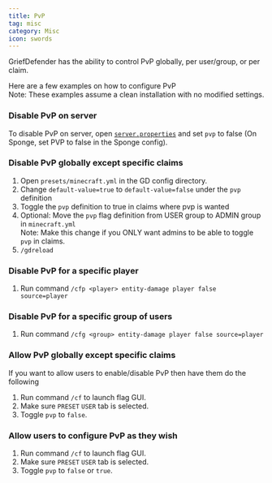 ```yaml
---
title: PvP
tag: misc
category: Misc
icon: swords
---
```


GriefDefender has the ability to control PvP globally, per user/group, or per claim.  

Here are a few examples on how to configure PvP  
Note: These examples assume a clean installation with no modified settings.  

### Disable PvP on server
To disable PvP on server, open [`server.properties`](https://minecraft.wiki/w/Server.properties#pvp) and set `pvp` to false (On Sponge, set PVP to false in the Sponge config).  

### Disable PvP globally except specific claims

1. Open `presets/minecraft.yml` in the GD config directory.  
2. Change `default-value=true` to `default-value=false` under the `pvp` definition  
3. Toggle the `pvp` definition to true in claims where pvp is wanted  
4. Optional: Move the `pvp` flag definition from USER group to ADMIN group in `minecraft.yml`  
Note: Make this change if you ONLY want admins to be able to toggle `pvp` in claims.  
5. `/gdreload`

### Disable PvP for a specific player

1. Run command `/cfp <player> entity-damage player false source=player`  

### Disable PvP for a specific group of users

1. Run command `/cfg <group> entity-damage player false source=player`   

### Allow PvP globally except specific claims

If you want to allow users to enable/disable PvP then have them do the following  
1. Run command `/cf` to launch flag GUI.  
2. Make sure `PRESET` `USER` tab is selected.  
3. Toggle `pvp` to `false`.  

### Allow users to configure PvP as they wish

1. Run command `/cf` to launch flag GUI.  
2. Make sure `PRESET` `USER` tab is selected.  
3. Toggle `pvp` to `false` or `true`.  


